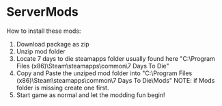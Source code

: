 # ServerMods

How to install these mods:
1. Download package as zip
2. Unzip mod folder
3. Locate 7 days to die steamapps folder usually found here "C:\Program Files (x86)\Steam\steamapps\common\7 Days To Die\"
4. Copy and Paste the unziped mod folder into "C:\Program Files (x86)\Steam\steamapps\common\7 Days To Die\Mods" NOTE: if Mods folder is missing create one first.
5. Start game as normal and let the modding fun begin!
